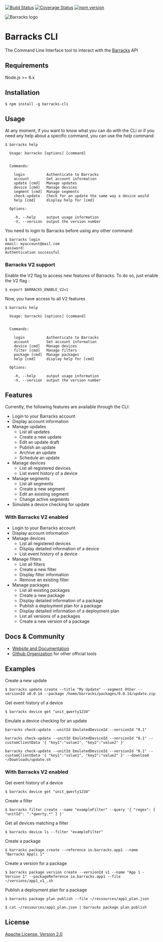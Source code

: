 [![Build Status](https://travis-ci.org/barracksiot/barracks-cli.svg?branch=master)](https://travis-ci.org/barracksiot/barracks-cli) [![Coverage Status](https://coveralls.io/repos/github/barracksiot/barracks-cli/badge.svg?branch=master)](https://coveralls.io/github/barracksiot/barracks-cli?branch=master) [![npm version](https://badge.fury.io/js/barracks-cli.svg)](https://badge.fury.io/js/barracks-cli)

![Barracks logo](https://barracks.io/wp-content/uploads/2016/09/barracks_logo_green.png)

# Barracks CLI
The Command Line Interface tool to interact with the [Barracks](https://barracks.io/) API

## Requirements

Node.js >= 6.x

## Installation

```{r, engine='bash', count_lines}
$ npm install -g barracks-cli
```

## Usage

At any moment, if you want to know what you can do with the CLI or if you need any help about a specific command, you can use the *help* command:
```{r, engine='bash', count_lines}
$ barracks help

  Usage: barracks [options] [command]


  Commands:

    login          Authenticate to Barracks
    account        Get account information
    update [cmd]   Manage updates
    device [cmd]   Manage devices
    segment [cmd]  Manage segments
    check-update   Check for an update the same way a device would
    help [cmd]     display help for [cmd]

  Options:

    -h, --help     output usage information
    -V, --version  output the version number

```

You need to login to Barracks before using any other command:
```{r, engine='bash', count_lines}
$ barracks login
email: myaccount@mail.com
password:
Authentication successful
```
### Barracks V2 support

Enable the V2 flag to access new features of Barracks.
To do so, just enable the V2 flag :
```{r, engine='bash', count_lines}
$ export BARRACKS_ENABLE_V2=1
```

Now, you have access to all V2 features
```{r, engine='bash', count_lines}
$ barracks help

  Usage: barracks [options] [command]


  Commands:

    login          Authenticate to Barracks
    account        Get account information
    device [cmd]   Manage devices
    filter [cmd]   Manage filters
    package [cmd]  Manage packages
    help [cmd]     display help for [cmd]

  Options:

    -h, --help     output usage information
    -V, --version  output the version number
```


## Features

Currently, the following features are available through the CLI:
* Login to your Barracks account
* Display account information
* Manage updates
    * List all updates
    * Create a new update
    * Edit an update draft
    * Publish an update
    * Archive an update
    * Schedule an update
* Manage devices
    * List all registered devices
    * List event history of a device
* Manage segments
    * List all segments
    * Create a new segment
    * Edit an existing segment
    * Change active segments
* Simulate a device checking for update

### With Barracks V2 enabled

* Login to your Barracks account
* Display account information   
* Manage devices
    * List all registered devices
    * Display detailed information of a device
    * List event history of a device
* Manage filters
    * List all filters
    * Create a new filter
    * Display filter information
    * Remove an existing filter
* Manage packages
    * List all existing packages
    * Create a new package
    * Display detailed information of a package
    * Publish a deployment plan for a package
    * Display detailed information of a deployment plan
    * List all versions of a packages
    * Create a new version of a package

## Docs & Community

* [Website and Documentation](https://barracks.io/)
* [Github Organization](https://github.com/barracksiot) for other official tools

## Examples

Create a new update
```{r, engine='bash', count_lines}
$ barracks update create --title "My Update" --segment Other --versionId v0.0.14 --package /home/barracks/packages/0.0.14/update.zip
```

Get event history of a device
```{r, engine='bash', count_lines}
$ barracks device get "unit_qwerty1234"
```

Emulate a device checking for an update
```{r, engine='bash', count_lines}
barracks check-update --unitId EmulatedDeviceId --versionId "0.1"
```

```{r, engine='bash', count_lines}
barracks check-update --unitId EmulatedDeviceId --versionId "0.1" --customClientData '{ "key1":"value1", "key2":"value2" }'
```

```{r, engine='bash', count_lines}
barracks check-update --unitId EmulatedDeviceId --versionId "0.1" --customClientData '{ "key1":"value1", "key2":"value2" }' --download ~/Downloads/update.sh
```

### With Barracks V2 enabled

Get event history of a device
```{r, engine='bash', count_lines}
$ barracks device get "unit_qwerty1234"
```

Create a filter
```{r, engine='bash', count_lines}
$ barracks filter create --name "exampleFilter" --query '{ "regex": { "unitId": ".*qwerty.*" } }'
```

Get all devices matching a filter
```{r, engine='bash', count_lines}
$ barracks device ls --filter "exampleFilter"
```

Create a package
```{r, engine='bash', count_lines}
$ barracks package create --reference io.barracks.app1 --name "Barracks Appli 1"
```

Create a version for a package
```{r, engine='bash', count_lines}
$ barracks package version create --versionId v1 --name "App 1 - Version 1" --packageReference io.barracks.app1 --file ~/versions/app1_v1_.sh
```

Publish a deployment plan for a package
```{r, engine='bash', count_lines}
$ barracks package plan publish --file ~/ressources/app1_plan.json
```

```{r, engine='bash', count_lines}
$ cat ~/ressources/app1_plan.json | barracks package plan publish
```


## License

  [Apache License, Version 2.0](LICENSE)